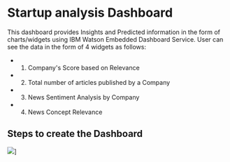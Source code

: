 # Startup analysis Dashboard 

This dashboard provides Insights and Predicted information in the form of charts/widgets using IBM Watson Embedded Dashboard Service. User can see the data in the form of 4 widgets as follows:

- 1. Company's Score based on Relevance
- 2. Total number of articles published by a Company
- 3. News Sentiment Analysis by Company
- 4. News Concept Relevance



## Steps to create the Dashboard



![](https://github.com/IBM/invoke-wml-using-cognos-custom-control/blob/master/images/custom-control-API.[png)]
  
